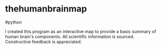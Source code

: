 # thehumanbrainmap
#python

I created this program as an interactive map to provide a basic summary of human brain's components. All scientific information is sourced. Constructive feedback is appreciated. 
